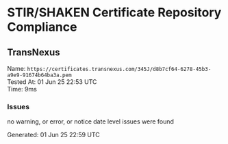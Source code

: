 # STIR/SHAKEN Certificate Repository Compliance

## TransNexus

Name: `https://certificates.transnexus.com/345J/d8b7cf64-6278-45b3-a9e9-91674b64ba3a.pem`\
Tested At: 01 Jun 25 22:53 UTC\
Time: 9ms

### Issues

no warning, or error, or notice date level issues were found

Generated: 01 Jun 25 22:59 UTC